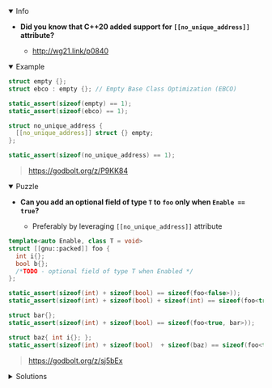<details open><summary>Info</summary><p>

* **Did you know that C++20 added support for `[[no_unique_address]]` attribute?**

  * http://wg21.link/p0840

</p></details><details open><summary>Example</summary><p>

```cpp
struct empty {};
struct ebco : empty {}; // Empty Base Class Optimization (EBCO)

static_assert(sizeof(empty) == 1);
static_assert(sizeof(ebco) == 1);

struct no_unique_address {
  [[no_unique_address]] struct {} empty;
};

static_assert(sizeof(no_unique_address) == 1);
```

> https://godbolt.org/z/P9KK84

</p></details><details open><summary>Puzzle</summary><p>

* **Can you add an optional field of type `T` to `foo` only when `Enable == true`?**

  * Preferably by leveraging `[[no_unique_address]]` attribute

```cpp
template<auto Enable, class T = void>
struct [[gnu::packed]] foo {
  int i{};
  bool b{};
  /*TODO - optional field of type T when Enabled */
};

static_assert(sizeof(int) + sizeof(bool) == sizeof(foo<false>));
static_assert(sizeof(int) + sizeof(bool) + sizeof(int) == sizeof(foo<true, int>));

struct bar{};
static_assert(sizeof(int) + sizeof(bool) == sizeof(foo<true, bar>));

struct baz{ int i{}; };
static_assert(sizeof(int) + sizeof(bool)  + sizeof(baz) == sizeof(foo<true, baz>));
```

> https://godbolt.org/z/sj5bEx

</p></details><details><summary>Solutions</summary><p>

```cpp
namespace detail {
struct disabled{};

template <auto Enable, class T>
  using when_enabled_t = std::conditional_t<Enable, T, disabled>;
}

template<auto Enable, class T = void>
struct [[gnu::packed]] foo {
  int i{};
  bool b{};
  [[no_unique_address]] detail::when_enabled_t<Enable, T> t{};
};
```

> https://godbolt.org/z/ov5d6z

```cpp
template<auto Enable, class T = void>
struct [[gnu::packed]] foo {
  int i{};
  bool b{};
  struct empty{};
  [[no_unique_address]] std::conditional_t<Enable, T, empty> c;
};
```

> https://godbolt.org/z/9rGrTj

```cpp
template<auto Enable, class T = void>
struct [[gnu::packed]] foo {
  int i{};
  bool b{};
};

template<class T>
struct [[gnu::packed]] foo<true,T> {
    int i{};
    bool b{};
    [[no_unique_address]] T t{};
};
```

> https://godbolt.org/z/oor65K

```cpp
template<auto Enable, class T = void>
struct [[gnu::packed]] foo {
  int i{};
  bool b{};
  [[no_unique_address]] std::conditional_t<Enable, T, std::tuple<>> t{};
};
```

> https://godbolt.org/z/fne13q

</p></details>

